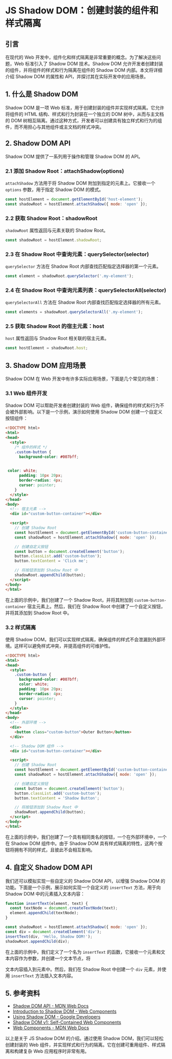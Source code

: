 # JS Shadow DOM：创建封装的组件和样式隔离

## 引言

在现代的 Web 开发中，组件化和样式隔离是非常重要的概念。为了解决这些问题，Web 标准引入了 Shadow DOM 技术。Shadow DOM 允许开发者创建封装的组件，并将组件的样式和行为隔离在组件的 Shadow DOM 内部。本文将详细介绍 Shadow DOM 的属性和 API，并探讨其在实际开发中的应用场景。

## 1. 什么是 Shadow DOM

Shadow DOM 是一项 Web 标准，用于创建封装的组件并实现样式隔离。它允许将组件的 HTML 结构、样式和行为封装在一个独立的 DOM 树中，从而与主文档的 DOM 树相互隔离。通过这种方式，开发者可以创建具有独立样式和行为的组件，而不用担心与其他组件或主文档的样式冲突。

## 2. Shadow DOM API

Shadow DOM 提供了一系列用于操作和管理 Shadow DOM 的 API。

### 2.1 添加 Shadow Root：attachShadow(options)

`attachShadow` 方法用于将 Shadow DOM 附加到指定的元素上。它接收一个 `options` 参数，用于指定 Shadow DOM 的模式。

```javascript
const hostElement = document.getElementById('host-element');
const shadowRoot = hostElement.attachShadow({ mode: 'open' });
```

### 2.2 获取 Shadow Root：shadowRoot

`shadowRoot` 属性返回与元素关联的 Shadow Root。

```javascript
const shadowRoot = hostElement.shadowRoot;
```

### 2.3 在 Shadow Root 中查询元素：querySelector(selector)

`querySelector` 方法在 Shadow Root 内部查找匹配指定选择器的第一个元素。

```javascript
const element = shadowRoot.querySelector('.my-element');
```

### 2.4 在 Shadow Root 中查询元素列表：querySelectorAll(selector)

`querySelectorAll` 方法在 Shadow Root 内部查找匹配指定选择器的所有元素。

```javascript
const elements = shadowRoot.querySelectorAll('.my-element');
```

### 2.5 获取 Shadow Root 的宿主元素：host

`host` 属性返回与 Shadow Root 相关联的宿主元素。

```javascript
const hostElement = shadowRoot.host;
```

## 3. Shadow DOM 应用场景

Shadow DOM 在 Web 开发中有许多实际应用场景，下面是几个常见的场景：

### 3.1 Web 组件开发

Shadow DOM 可以帮助开发者创建封装的 Web 组件，确保组件的样式和行为不会被外部影响。以下是一个示例，演示如何使用 Shadow DOM 创建一个自定义按钮组件：

```html
<!DOCTYPE html>
<html>
<head>
  <style>
    /* 组件的样式 */
    .custom-button {
      background-color: #007bff;
     

 color: white;
      padding: 10px 20px;
      border-radius: 4px;
      cursor: pointer;
    }
  </style>
</head>
<body>
  <!-- 宿主元素 -->
  <div id="custom-button-container"></div>

  <script>
    // 创建 Shadow Root
    const hostElement = document.getElementById('custom-button-container');
    const shadowRoot = hostElement.attachShadow({ mode: 'open' });

    // 创建自定义按钮
    const button = document.createElement('button');
    button.classList.add('custom-button');
    button.textContent = 'Click me';

    // 将按钮添加到 Shadow Root 中
    shadowRoot.appendChild(button);
  </script>
</body>
</html>
```

在上面的示例中，我们创建了一个 Shadow Root，并将其附加到 `custom-button-container` 宿主元素上。然后，我们在 Shadow Root 中创建了一个自定义按钮，并将其添加到 Shadow Root 中。

### 3.2 样式隔离

使用 Shadow DOM，我们可以实现样式隔离，确保组件的样式不会泄漏到外部环境。这样可以避免样式冲突，并提高组件的可维护性。

```html
<!DOCTYPE html>
<html>
<head>
  <style>
    .custom-button {
      background-color: #007bff;
      color: white;
      padding: 10px 20px;
      border-radius: 4px;
      cursor: pointer;
    }
  </style>
</head>
<body>
  <!-- 外部环境 -->
  <div>
    <button class="custom-button">Outer Button</button>
  </div>

  <!-- Shadow DOM 组件 -->
  <div id="custom-button-container"></div>

  <script>
    // 创建 Shadow Root
    const hostElement = document.getElementById('custom-button-container');
    const shadowRoot = hostElement.attachShadow({ mode: 'open' });

    // 创建自定义按钮
    const button = document.createElement('button');
    button.classList.add('custom-button');
    button.textContent = 'Shadow Button';

    // 将按钮添加到 Shadow Root 中
    shadowRoot.appendChild(button);
  </script>
</body>
</html>
```

在上面的示例中，我们创建了一个具有相同类名的按钮，一个在外部环境中，一个在 Shadow DOM 组件中。由于 Shadow DOM 具有样式隔离的特性，这两个按钮将拥有不同的样式，且彼此不会相互影响。

## 4. 自定义 Shadow DOM API

我们还可以模拟实现一些自定义的 Shadow DOM API，以增强 Shadow DOM 的功能。下面是一个示例，展示如何实现一个自定义的 `insertText` 方法，用于向 Shadow DOM 中的元素插入文本内容：

```javascript
function insertText(element, text) {
  const textNode = document.createTextNode(text);
  element.appendChild(textNode);
}

const shadowRoot = hostElement.attachShadow({ mode: 'open' });
const div = document.createElement('div');
insertText(div, 'Hello, Shadow DOM!');
shadowRoot.appendChild(div);
```

在上面的示例中，我们定义了一个名为 `insertText` 的函数，它接收一个元素和文本内容作为参数，并创建一个文本节点，将

文本内容插入到元素中。然后，我们在 Shadow Root 中创建一个 `div` 元素，并使用 `insertText` 方法插入文本内容。

## 5. 参考资料

- [Shadow DOM API - MDN Web Docs](https://developer.mozilla.org/en-US/docs/Web/API/Shadow_DOM_API)
- [Introduction to Shadow DOM - Web Components](https://developers.google.com/web/fundamentals/web-components/shadowdom)
- [Using Shadow DOM - Google Developers](https://developers.google.com/web/fundamentals/web-components/shadowdom#usage)
- [Shadow DOM v1: Self-Contained Web Components](https://developers.google.com/web/fundamentals/web-components/shadowdom-v1)
- [Web Components - MDN Web Docs](https://developer.mozilla.org/en-US/docs/Web/Web_Components)

以上是关于 JS Shadow DOM 的介绍。通过使用 Shadow DOM，我们可以轻松创建封装的 Web 组件，并实现样式和行为的隔离。它在创建可重用组件、样式隔离和构建复杂 Web 应用程序时非常有用。

